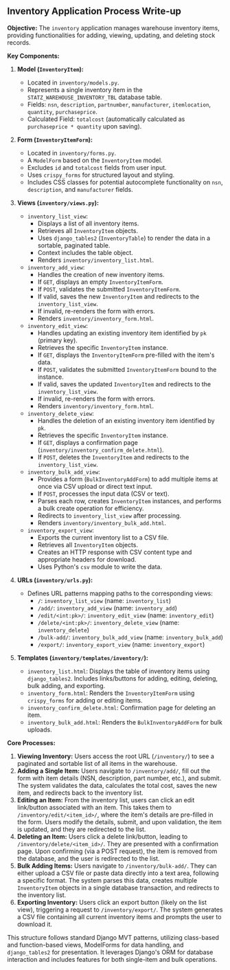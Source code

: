 ## Inventory Application Process Write-up

**Objective:** The `inventory` application manages warehouse inventory items, providing functionalities for adding, viewing, updating, and deleting stock records.

**Key Components:**

1.  **Model (`InventoryItem`):**
    *   Located in `inventory/models.py`.
    *   Represents a single inventory item in the `STATZ_WAREHOUSE_INVENTORY_TBL` database table.
    *   Fields: `nsn`, `description`, `partnumber`, `manufacturer`, `itemlocation`, `quantity`, `purchaseprice`.
    *   Calculated Field: `totalcost` (automatically calculated as `purchaseprice * quantity` upon saving).

2.  **Form (`InventoryItemForm`):**
    *   Located in `inventory/forms.py`.
    *   A `ModelForm` based on the `InventoryItem` model.
    *   Excludes `id` and `totalcost` fields from user input.
    *   Uses `crispy_forms` for structured layout and styling.
    *   Includes CSS classes for potential autocomplete functionality on `nsn`, `description`, and `manufacturer` fields.

3.  **Views (`inventory/views.py`):**
    *   `inventory_list_view`:
        *   Displays a list of all inventory items.
        *   Retrieves all `InventoryItem` objects.
        *   Uses `django_tables2` (`InventoryTable`) to render the data in a sortable, paginated table.
        *   Context includes the table object.
        *   Renders `inventory/inventory_list.html`.
    *   `inventory_add_view`:
        *   Handles the creation of new inventory items.
        *   If `GET`, displays an empty `InventoryItemForm`.
        *   If `POST`, validates the submitted `InventoryItemForm`.
        *   If valid, saves the new `InventoryItem` and redirects to the `inventory_list_view`.
        *   If invalid, re-renders the form with errors.
        *   Renders `inventory/inventory_form.html`.
    *   `inventory_edit_view`:
        *   Handles updating an existing inventory item identified by `pk` (primary key).
        *   Retrieves the specific `InventoryItem` instance.
        *   If `GET`, displays the `InventoryItemForm` pre-filled with the item's data.
        *   If `POST`, validates the submitted `InventoryItemForm` bound to the instance.
        *   If valid, saves the updated `InventoryItem` and redirects to the `inventory_list_view`.
        *   If invalid, re-renders the form with errors.
        *   Renders `inventory/inventory_form.html`.
    *   `inventory_delete_view`:
        *   Handles the deletion of an existing inventory item identified by `pk`.
        *   Retrieves the specific `InventoryItem` instance.
        *   If `GET`, displays a confirmation page (`inventory/inventory_confirm_delete.html`).
        *   If `POST`, deletes the `InventoryItem` and redirects to the `inventory_list_view`.
    *   `inventory_bulk_add_view`:
        *   Provides a form (`BulkInventoryAddForm`) to add multiple items at once via CSV upload or direct text input.
        *   If `POST`, processes the input data (CSV or text).
        *   Parses each row, creates `InventoryItem` instances, and performs a bulk create operation for efficiency.
        *   Redirects to `inventory_list_view` after processing.
        *   Renders `inventory/inventory_bulk_add.html`.
    *   `inventory_export_view`:
        *   Exports the current inventory list to a CSV file.
        *   Retrieves all `InventoryItem` objects.
        *   Creates an HTTP response with CSV content type and appropriate headers for download.
        *   Uses Python's `csv` module to write the data.

4.  **URLs (`inventory/urls.py`):**
    *   Defines URL patterns mapping paths to the corresponding views:
        *   `/`: `inventory_list_view` (name: `inventory_list`)
        *   `/add/`: `inventory_add_view` (name: `inventory_add`)
        *   `/edit/<int:pk>/`: `inventory_edit_view` (name: `inventory_edit`)
        *   `/delete/<int:pk>/`: `inventory_delete_view` (name: `inventory_delete`)
        *   `/bulk-add/`: `inventory_bulk_add_view` (name: `inventory_bulk_add`)
        *   `/export/`: `inventory_export_view` (name: `inventory_export`)

5.  **Templates (`inventory/templates/inventory/`):**
    *   `inventory_list.html`: Displays the table of inventory items using `django_tables2`. Includes links/buttons for adding, editing, deleting, bulk adding, and exporting.
    *   `inventory_form.html`: Renders the `InventoryItemForm` using `crispy_forms` for adding or editing items.
    *   `inventory_confirm_delete.html`: Confirmation page for deleting an item.
    *   `inventory_bulk_add.html`: Renders the `BulkInventoryAddForm` for bulk uploads.

**Core Processes:**

1.  **Viewing Inventory:** Users access the root URL (`/inventory/`) to see a paginated and sortable list of all items in the warehouse.
2.  **Adding a Single Item:** Users navigate to `/inventory/add/`, fill out the form with item details (NSN, description, part number, etc.), and submit. The system validates the data, calculates the total cost, saves the new item, and redirects back to the inventory list.
3.  **Editing an Item:** From the inventory list, users can click an edit link/button associated with an item. This takes them to `/inventory/edit/<item_id>/`, where the item's details are pre-filled in the form. Users modify the details, submit, and upon validation, the item is updated, and they are redirected to the list.
4.  **Deleting an Item:** Users click a delete link/button, leading to `/inventory/delete/<item_id>/`. They are presented with a confirmation page. Upon confirming (via a POST request), the item is removed from the database, and the user is redirected to the list.
5.  **Bulk Adding Items:** Users navigate to `/inventory/bulk-add/`. They can either upload a CSV file or paste data directly into a text area, following a specific format. The system parses this data, creates multiple `InventoryItem` objects in a single database transaction, and redirects to the inventory list.
6.  **Exporting Inventory:** Users click an export button (likely on the list view), triggering a request to `/inventory/export/`. The system generates a CSV file containing all current inventory items and prompts the user to download it.

This structure follows standard Django MVT patterns, utilizing class-based and function-based views, ModelForms for data handling, and `django_tables2` for presentation. It leverages Django's ORM for database interaction and includes features for both single-item and bulk operations. 